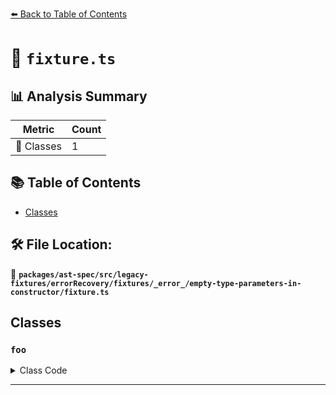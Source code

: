 [⬅️ Back to Table of Contents](../../../../../../../../index.md)

# 📄 `fixture.ts`

## 📊 Analysis Summary

| Metric | Count |
|--------|-------|
| 🧱 Classes | 1 |

## 📚 Table of Contents

- [Classes](#classes)

## 🛠️ File Location:
📂 **`packages/ast-spec/src/legacy-fixtures/errorRecovery/fixtures/_error_/empty-type-parameters-in-constructor/fixture.ts`**

## Classes

### `foo`

<details><summary>Class Code</summary>

```ts
class foo {
  constructor<>() {}
}
```
</details>


---